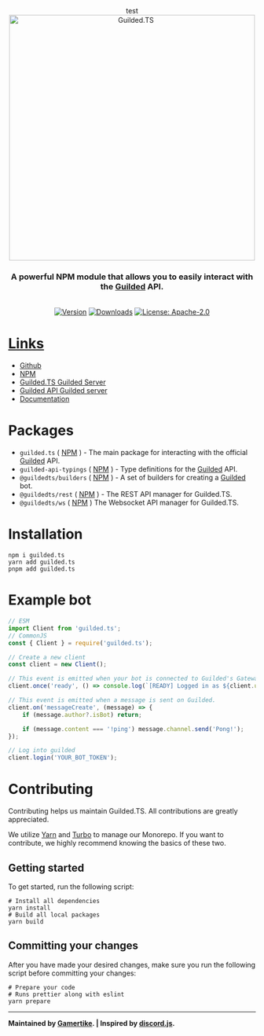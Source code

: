 <div align="center"> test
    <br />
    <a href="https://guildedts.js.org"><img src="https://guildedts.js.org/media/banner.jpg" width="500" alt="Guilded.TS"/></a>
    <h3><strong>A powerful NPM module that allows you to easily interact with the <a href="https://www.guilded.gg">Guilded</a> API.</strong></h3>
    <br />
    <div>
        <a href="https://www.npmjs.com/package/guilded.ts"><img src="https://img.shields.io/npm/v/guilded.ts" alt="Version" /></a>
        <a href="https://www.npmjs.com/package/guilded.ts"><img src="https://img.shields.io/npm/dt/guilded.ts" alt="Downloads" /></a>
        <a href="https://www.npmjs.com/package/guilded.ts"><img src="https://img.shields.io/npm/l/guilded.ts" alt="License: Apache-2.0">
    </div>
</div>

# Links

-   [Github](https://github.com/GuildedTS/Guilded.TS)
-   [NPM](https://www.npmjs.com/package/guilded.ts)
-   [Guilded.TS Guilded Server](https://www.guilded.gg/GuildedTS)
-   [Guilded API Guilded server](https://www.guilded.gg/API-Official)
-   [Documentation](https://guildedts.js.org)

# Packages

-   `guilded.ts` ( [NPM](https://www.npmjs.com/package/guilded.ts) ) - The main package for interacting with the official [Guilded](https://www.guilded.gg) API.
-   `guilded-api-typings` ( [NPM](https://www.npmjs.com/package/guilded-api-typings) ) - Type definitions for the [Guilded](https://www.guilded.gg) API.
-   `@guildedts/builders` ( [NPM](https://www.npmjs.com/package/@guildedts/builders) ) - A set of builders for creating a [Guilded](https://www.guilded.gg) bot.
-   `@guildedts/rest` ( [NPM](https://www.npmjs.com/package/@guildedts/rest) ) - The REST API manager for Guilded.TS.
-   `@guildedts/ws` ( [NPM](https://www.npmjs.com/package/@guildedts/ws) ) The Websocket API manager for Guilded.TS.

# Installation

```
npm i guilded.ts
yarn add guilded.ts
pnpm add guilded.ts
```

# Example bot

```js
// ESM
import Client from 'guilded.ts';
// CommonJS
const { Client } = require('guilded.ts');

// Create a new client
const client = new Client();

// This event is emitted when your bot is connected to Guilded's Gateway API.
client.once('ready', () => console.log(`[READY] Logged in as ${client.user.name}.`));

// This event is emitted when a message is sent on Guilded.
client.on('messageCreate', (message) => {
	if (message.author?.isBot) return;

	if (message.content === '!ping') message.channel.send('Pong!');
});

// Log into guilded
client.login('YOUR_BOT_TOKEN');
```

# Contributing

Contributing helps us maintain Guilded.TS. All contributions are greatly appreciated.

We utilize [Yarn](https://yarnpkg.com) and [Turbo](https://turborepo.org) to manage our Monorepo. If you want to contribute, we highly recommend knowing the basics of these two.

## Getting started

To get started, run the following script:

```
# Install all dependencies
yarn install
# Build all local packages
yarn build
```

## Committing your changes

After you have made your desired changes, make sure you run the following script before committing your changes:

```
# Prepare your code
# Runs prettier along with eslint
yarn prepare
```

---

**Maintained by [Gamertike](https://www.gamertike.com). | Inspired by [discord.js](https://discord.js.org).**
